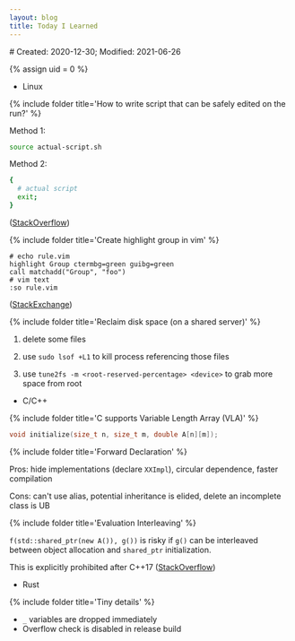 ```yaml
---
layout: blog
title: Today I Learned
---
```

<span class="hidden-text"># Created: 2020-12-30; Modified: 2021-06-26</span>

{% assign uid = 0 %}
- Linux

{% include folder title='How to write script that can be safely edited on the run?' %}

Method 1:

```bash
source actual-script.sh
```

Method 2:
```bash
{
  # actual script
  exit;
}
```

([StackOverflow](https://stackoverflow.com/questions/3398258/edit-shell-script-while-its-running))

</div></div>

{% include folder title='Create highlight group in vim' %}

```
# echo rule.vim
highlight Group ctermbg=green guibg=green
call matchadd("Group", "foo")
# vim text
:so rule.vim
```
([StackExchange](https://vi.stackexchange.com/questions/5613/search-and-highlight-two-different-strings-in-different-colors))

</div></div>

{% include folder title='Reclaim disk space (on a shared server)' %}

1. delete some files

2. use `sudo lsof +L1` to kill process referencing those files

3. use `tune2fs -m <root-reserved-percentage> <device>` to grab more space from root

</div></div>

- C/C++

{% include folder title='C supports Variable Length Array (VLA)' %}

```c
void initialize(size_t n, size_t m, double A[n][m]);
```

</div></div>

{% include folder title='Forward Declaration' %}

Pros: hide implementations (declare `XXImpl`), circular dependence, faster compilation

Cons: can't use alias, potential inheritance is elided, delete an incomplete class is UB

</div></div>

{% include folder title='Evaluation Interleaving' %}

`f(std::shared_ptr(new A()), g())` is risky if `g()` can be interleaved between object allocation and `shared_ptr` initialization.

This is explicitly prohibited after C++17 ([StackOverflow](https://stackoverflow.com/questions/38501587/what-are-the-evaluation-order-guarantees-introduced-by-c17/46472497#46472497))

</div></div>

- Rust

{% include folder title='Tiny details' %}

- `_` variables are dropped immediately
- Overflow check is disabled in release build

</div></div>
